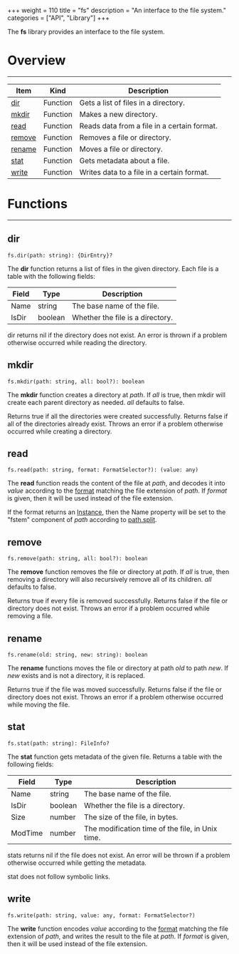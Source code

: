 +++
weight = 110
title = "fs"
description = "An interface to the file system."
categories = ["API", "Library"]
+++

The **fs** library provides an interface to the file system.

# Overview

----

<div class="api-list one two">

| Item | Kind | Description |
| --- | --- | --- |
| [dir](#dir) | Function | Gets a list of files in a directory. |
| [mkdir](#mkdir) | Function | Makes a new directory. |
| [read](#read) | Function | Reads data from a file in a certain format. |
| [remove](#remove) | Function | Removes a file or directory. |
| [rename](#rename) | Function | Moves a file or directory. |
| [stat](#stat) | Function | Gets metadata about a file. |
| [write](#write) | Function | Writes data to a file in a certain format. |

</div>

# Functions

----

## dir

 `fs.dir(path: string): {DirEntry}?`

The **dir** function returns a list of files in the given directory. Each
file is a table with the following fields:

| Field | Type | Description |
| --- | --- | --- |
| Name | string | The base name of the file. |
| IsDir | boolean | Whether the file is a directory. |

dir returns nil if the directory does not exist. An error is thrown if a
problem otherwise occurred while reading the directory.

## mkdir

 `fs.mkdir(path: string, all: bool?): boolean`

The **mkdir** function creates a directory at *path*. If *all*
is true, then mkdir will create each parent directory as needed. *all*
defaults to false.

Returns true if all the directories were created successfully. Returns false
if all of the directories already exist. Throws an error if a problem otherwise
occurred while creating a directory.

## read

 `fs.read(path: string, format: FormatSelector?): (value: any)`

The **read** function reads the content of the file at *path*, and
decodes it into *value* according to the [format](/api/formats)
matching the file extension of *path*. If *format* is given, then it
will be used instead of the file extension.

If the format returns an [Instance](/api/types/Instance), then the Name property will be
set to the "fstem" component of *path* according to [path.split](/api/libraries/path#split).

## remove

 `fs.remove(path: string, all: bool?): boolean`

The **remove** function removes the file or directory at *path*. If
*all* is true, then removing a directory will also recursively remove all
of its children. *all* defaults to false.

Returns true if every file is removed successfully. Returns false if the file
or directory does not exist. Throws an error if a problem occurred while
removing a file.

## rename

 `fs.rename(old: string, new: string): boolean`

The **rename** functions moves the file or directory at path *old* to
path *new*. If *new* exists and is not a directory, it is
replaced.

Returns true if the file was moved successfully. Returns false if the file or
directory does not exist. Throws an error if a problem otherwise occurred while
moving the file.

## stat

 `fs.stat(path: string): FileInfo?`

The **stat** function gets metadata of the given file. Returns a table
with the following fields:

| Field | Type | Description |
| --- | --- | --- |
| Name | string | The base name of the file. |
| IsDir | boolean | Whether the file is a directory. |
| Size | number | The size of the file, in bytes. |
| ModTime | number | The modification time of the file, in Unix time. |

stats returns nil if the file does not exist. An error will be thrown if a
problem otherwise occurred while getting the metadata.

stat does not follow symbolic links.

## write

 `fs.write(path: string, value: any, format: FormatSelector?)`

The **write** function encodes *value* according to the [format](/api/formats) matching the file extension of *path*, and
writes the result to the file at *path*. If *format* is given, then it
will be used instead of the file extension.